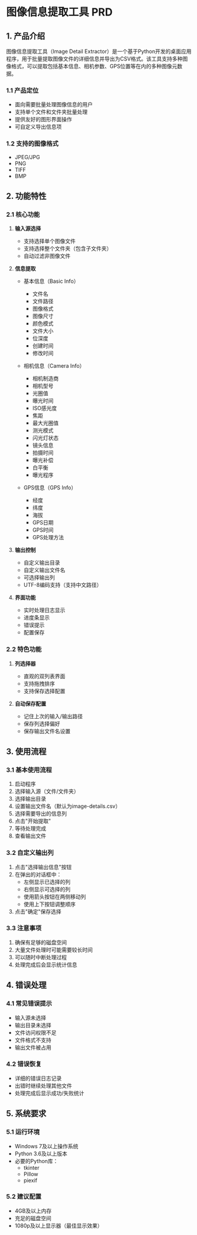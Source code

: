 # 图像信息提取工具 PRD

## 1. 产品介绍

图像信息提取工具（Image Detail Extractor）是一个基于Python开发的桌面应用程序，用于批量提取图像文件的详细信息并导出为CSV格式。该工具支持多种图像格式，可以提取包括基本信息、相机参数、GPS位置等在内的多种图像元数据。

### 1.1 产品定位
- 面向需要批量处理图像信息的用户
- 支持单个文件和文件夹批量处理
- 提供友好的图形界面操作
- 可自定义导出信息项

### 1.2 支持的图像格式
- JPEG/JPG
- PNG
- TIFF
- BMP

## 2. 功能特性

### 2.1 核心功能
1. **输入源选择**
   - 支持选择单个图像文件
   - 支持选择整个文件夹（包含子文件夹）
   - 自动过滤非图像文件

2. **信息提取**
   - 基本信息（Basic Info）
     * 文件名
     * 文件路径
     * 图像格式
     * 图像尺寸
     * 颜色模式
     * 文件大小
     * 位深度
     * 创建时间
     * 修改时间

   - 相机信息（Camera Info）
     * 相机制造商
     * 相机型号
     * 光圈值
     * 曝光时间
     * ISO感光度
     * 焦距
     * 最大光圈值
     * 测光模式
     * 闪光灯状态
     * 镜头信息
     * 拍摄时间
     * 曝光补偿
     * 白平衡
     * 曝光程序

   - GPS信息（GPS Info）
     * 经度
     * 纬度
     * 海拔
     * GPS日期
     * GPS时间
     * GPS处理方法

3. **输出控制**
   - 自定义输出目录
   - 自定义输出文件名
   - 可选择输出列
   - UTF-8编码支持（支持中文路径）

4. **界面功能**
   - 实时处理日志显示
   - 进度条显示
   - 错误提示
   - 配置保存

### 2.2 特色功能
1. **列选择器**
   - 直观的双列表界面
   - 支持拖拽排序
   - 支持保存选择配置

2. **自动保存配置**
   - 记住上次的输入/输出路径
   - 保存列选择偏好
   - 保存输出文件名设置

## 3. 使用流程

### 3.1 基本使用流程
1. 启动程序
2. 选择输入源（文件/文件夹）
3. 选择输出目录
4. 设置输出文件名（默认为image-details.csv）
5. 选择需要导出的信息列
6. 点击"开始提取"
7. 等待处理完成
8. 查看输出文件

### 3.2 自定义输出列
1. 点击"选择输出信息"按钮
2. 在弹出的对话框中：
   - 左侧显示已选择的列
   - 右侧显示可选择的列
   - 使用箭头按钮在两侧移动列
   - 使用上下按钮调整顺序
3. 点击"确定"保存选择

### 3.3 注意事项
1. 确保有足够的磁盘空间
2. 大量文件处理时可能需要较长时间
3. 可以随时中断处理过程
4. 处理完成后会显示统计信息

## 4. 错误处理

### 4.1 常见错误提示
- 输入源未选择
- 输出目录未选择
- 文件访问权限不足
- 文件格式不支持
- 输出文件被占用

### 4.2 错误恢复
- 详细的错误日志记录
- 出错时继续处理其他文件
- 处理完成后显示成功/失败统计

## 5. 系统要求

### 5.1 运行环境
- Windows 7及以上操作系统
- Python 3.6及以上版本
- 必要的Python库：
  * tkinter
  * Pillow
  * piexif

### 5.2 建议配置
- 4GB及以上内存
- 充足的磁盘空间
- 1080p及以上显示器（最佳显示效果） 